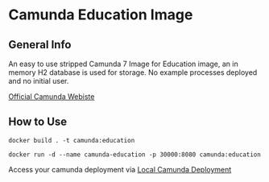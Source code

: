 # Camunda Education Image

## General Info

An easy to use stripped Camunda 7 Image for Education image, an in memory H2 database is used for storage.
No example processes deployed and no initial user. 

[Official Camunda Webiste](https://camunda.com)

## How to Use


```docker build . -t camunda:education```

```docker run -d --name camunda-education -p 30000:8080 camunda:education```

Access your camunda deployment via [Local Camunda Deployment](http://localhost:30000/camunda)